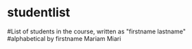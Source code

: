# studentlist
#List of students in the course, written as "firstname lastname"
#alphabetical by firstname
Mariam Miari
